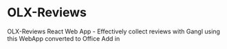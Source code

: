 # OLX-Reviews
OLX-Reviews React Web App - Effectively collect reviews with Gangl using this WebApp converted to Office Add in

